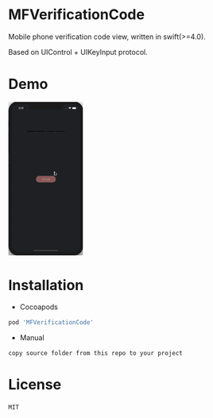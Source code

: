 # MFVerificationCode


Mobile phone verification code view, written in swift(>=4.0).

Based on UIControl + UIKeyInput protocol.


# Demo
<img src="https://raw.githubusercontent.com/oneofai/VerificationCode/master/demo.gif" alt="Demo" style="width: 150px;"/>

# Installation

* Cocoapods

```ruby
pod 'MFVerificationCode'
```

* Manual

```
copy source folder from this repo to your project
```

# License
`MIT`





